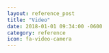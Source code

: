 ```yaml
---
layout: reference_post
title: "Video"
date: 2018-01-01 09:34:00 -0600
category: reference
icon: fa-video-camera
---
```



